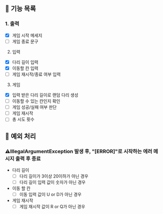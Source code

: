 ## 🚀 기능 목록
### 1. 출력
- [x] 게임 시작 메세지
- [ ] 게임 종료 문구
2. 입력
- [x] 다리 길이 입력
- [x] 이동할 칸 입력
- [ ] 게임 재시작/종료 여부 입력
3. 게임
- [x] 입력 받은 다리 길이로 랜덤 다리 생성
- [ ] 이동할 수 있는 칸인지 확인
- [ ] 게임 성공/실패 여부 판단
- [ ] 게임 재시작
- [ ] 총 시도 횟수

## 🤔 예외 처리
### ⚠️IllegalArgumentException 발생 후, "[ERROR]"로 시작하는 에러 메시지 출력 후 종료
- 다리 길이
    - [ ] 다리 길이가 3이상 20이하가 아닌 경우
    - [ ] 다리 길이 입력 값이 숫자가 아닌 경우
- 이동 할 칸
    - [ ] 이동 입력 값이 U or D가 아닌 경우
- 게임 재시작
    - [ ] 게임 재시작 값이 R or Q가 아닌 경우